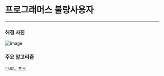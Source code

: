 # 프로그래머스 불량사용자

---

### 해결 사진

![image](https://user-images.githubusercontent.com/41224549/91039977-71d46480-e648-11ea-8dd8-dbbfee27471f.png)


### 주요 알고리즘

브루트 포스
